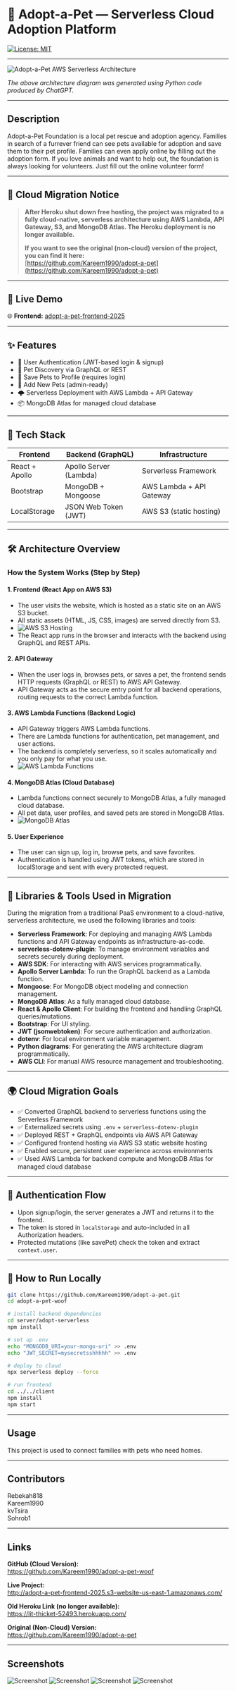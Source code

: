 # 🐾 Adopt-a-Pet — Serverless Cloud Adoption Platform
[![License: MIT](https://img.shields.io/badge/License-MIT-yellow.svg)](https://opensource.org/licenses/MIT)

---

![Adopt-a-Pet AWS Serverless Architecture](client/public/adopt-a-pet_aws_serverless_architecture.png)

*The above architecture diagram was generated using Python code produced by ChatGPT.*

---

## Description
Adopt-a-Pet Foundation is a local pet rescue and adoption agency. Families in search of a furrever friend can see pets available for adoption and save them to their pet profile. Families can even apply online by filling out the adoption form. If you love animals and want to help out, the foundation is always looking for volunteers. Just fill out the online volunteer form!

---

## 🚨 Cloud Migration Notice
> **After Heroku shut down free hosting, the project was migrated to a fully cloud-native, serverless architecture using AWS Lambda, API Gateway, S3, and MongoDB Atlas. The Heroku deployment is no longer available.**
>
> **If you want to see the original (non-cloud) version of the project, you can find it here:**  
> [https://github.com/Kareem1990/adopt-a-pet](https://github.com/Kareem1990/adopt-a-pet)

---

## 🚀 Live Demo
🌐 **Frontend:** [adopt-a-pet-frontend-2025](http://adopt-a-pet-frontend-2025.s3-website-us-east-1.amazonaws.com)

---

## ✨ Features
- 🔐 User Authentication (JWT-based login & signup)
- 🐶 Pet Discovery via GraphQL or REST
- 💾 Save Pets to Profile (requires login)
- 🧾 Add New Pets (admin-ready)
- 🌩️ Serverless Deployment with AWS Lambda + API Gateway
- 📦 MongoDB Atlas for managed cloud database

---

## 🔧 Tech Stack

| Frontend           | Backend (GraphQL)        | Infrastructure                |
|--------------------|-------------------------|-------------------------------|
| React + Apollo     | Apollo Server (Lambda)  | Serverless Framework          |
| Bootstrap          | MongoDB + Mongoose      | AWS Lambda + API Gateway      |
| LocalStorage       | JSON Web Token (JWT)    | AWS S3 (static hosting)       |

---

## 🛠️ Architecture Overview

### How the System Works (Step by Step)

#### 1. **Frontend (React App on AWS S3)**
- The user visits the website, which is hosted as a static site on an AWS S3 bucket.
- All static assets (HTML, JS, CSS, images) are served directly from S3.
- ![AWS S3 Hosting](./client/public/s3.png)
- The React app runs in the browser and interacts with the backend using GraphQL and REST APIs.

#### 2. **API Gateway**
- When the user logs in, browses pets, or saves a pet, the frontend sends HTTP requests (GraphQL or REST) to AWS API Gateway.
- API Gateway acts as the secure entry point for all backend operations, routing requests to the correct Lambda function.

#### 3. **AWS Lambda Functions (Backend Logic)**
- API Gateway triggers AWS Lambda functions.
- There are Lambda functions for authentication, pet management, and user actions.
- The backend is completely serverless, so it scales automatically and you only pay for what you use.
- ![AWS Lambda Functions](./client/public/lambda-functions.png)

#### 4. **MongoDB Atlas (Cloud Database)**
- Lambda functions connect securely to MongoDB Atlas, a fully managed cloud database.
- All pet data, user profiles, and saved pets are stored in MongoDB Atlas.
- ![MongoDB Atlas](./client/public/atlas.png)

#### 5. **User Experience**
- The user can sign up, log in, browse pets, and save favorites.
- Authentication is handled using JWT tokens, which are stored in localStorage and sent with every protected request.

---

## 🧰 Libraries & Tools Used in Migration

During the migration from a traditional PaaS environment to a cloud-native, serverless architecture, we used the following libraries and tools:

- **Serverless Framework**: For deploying and managing AWS Lambda functions and API Gateway endpoints as infrastructure-as-code.
- **serverless-dotenv-plugin**: To manage environment variables and secrets securely during deployment.
- **AWS SDK**: For interacting with AWS services programmatically.
- **Apollo Server Lambda**: To run the GraphQL backend as a Lambda function.
- **Mongoose**: For MongoDB object modeling and connection management.
- **MongoDB Atlas**: As a fully managed cloud database.
- **React & Apollo Client**: For building the frontend and handling GraphQL queries/mutations.
- **Bootstrap**: For UI styling.
- **JWT (jsonwebtoken)**: For secure authentication and authorization.
- **dotenv**: For local environment variable management.
- **Python diagrams**: For generating the AWS architecture diagram programmatically.
- **AWS CLI**: For manual AWS resource management and troubleshooting.

---

## 🌍 Cloud Migration Goals

- ✅ Converted GraphQL backend to serverless functions using the Serverless Framework
- ✅ Externalized secrets using `.env` + `serverless-dotenv-plugin`
- ✅ Deployed REST + GraphQL endpoints via AWS API Gateway
- ✅ Configured frontend hosting via AWS S3 static website hosting
- ✅ Enabled secure, persistent user experience across environments
- ✅ Used AWS Lambda for backend compute and MongoDB Atlas for managed cloud database

---

## 🔐 Authentication Flow

- Upon signup/login, the server generates a JWT and returns it to the frontend.
- The token is stored in `localStorage` and auto-included in all Authorization headers.
- Protected mutations (like savePet) check the token and extract `context.user`.

---

## 🧪 How to Run Locally

```bash
git clone https://github.com/Kareem1990/adopt-a-pet.git
cd adopt-a-pet-woof

# install backend dependencies
cd server/adopt-serverless
npm install

# set up .env
echo "MONGODB_URI=your-mongo-uri" >> .env
echo "JWT_SECRET=mysecretsshhhhh" >> .env

# deploy to cloud
npx serverless deploy --force

# run frontend
cd ../../client
npm install
npm start
```

---

## Usage
This project is used to connect families with pets who need homes.

---

## Contributors 
Rebekah818  
Kareem1990  
kvTsira  
Sohrob1  

---

## Links

**GitHub (Cloud Version):**  
https://github.com/Kareem1990/adopt-a-pet-woof

**Live Project:**  
http://adopt-a-pet-frontend-2025.s3-website-us-east-1.amazonaws.com/

**Old Heroku Link (no longer available):**  
https://lit-thicket-52493.herokuapp.com/

**Original (Non-Cloud) Version:**  
https://github.com/Kareem1990/adopt-a-pet

---

## Screenshots

![Screenshot](client/public/screenshot1.PNG)
![Screenshot](client/public/screenshot2.PNG)
![Screenshot](client/public/screenshot3.PNG)
![Screenshot](client/public/adoptformscreenshot.PNG)